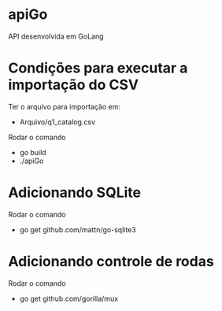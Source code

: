 # apiGo
API desenvolvida em GoLang

# Condições para executar a importação do CSV

Ter o arquivo para importação em:
 - Arquivo/q1_catalog.csv
 
Rodar o comando
 - go build
 - ./apiGo

# Adicionando SQLite

Rodar o comando
 - go get github.com/mattn/go-sqlite3

# Adicionando controle de rodas

Rodar o comando
 - go get github.com/gorilla/mux
